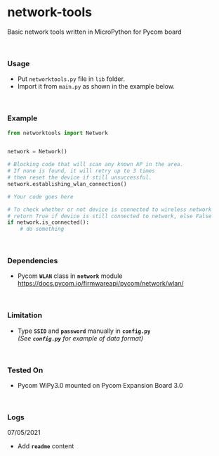 # network-tools
Basic network tools written in MicroPython for Pycom board

<br>

### Usage  
  
- Put `networktools.py` file in `lib` folder.  
- Import it from `main.py` as shown in the example below.
  
<br>

### Example  
  
```python
from networktools import Network


network = Network()

# Blocking code that will scan any known AP in the area.
# If none is found, it will retry up to 3 times
# then reset the device if still unsuccessful.
network.establishing_wlan_connection()

# Your code goes here

# To check whether or not device is connected to wireless network
# return True if device is still connected to network, else False
if network.is_connected():
    # do something
```
  
<br>
  
### Dependencies  
  
- Pycom **`WLAN`** class in **`network`** module<br><https://docs.pycom.io/firmwareapi/pycom/network/wlan/>
  
<br>
  
### Limitation  
- Type **`SSID`** and **`password`** manually in **`config.py`**<br>*(See **`config.py`** for example of data format)*
  
<br>
  
### Tested On
  
- Pycom WiPy3.0 mounted on Pycom Expansion Board 3.0
  
<br>

### Logs  

07/05/2021 
- Add **`readme`** content